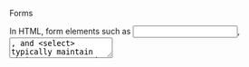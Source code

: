 Forms

In HTML, form elements such as <input>, <textarea>, and <select> typically maintain their own state and update it based on user input. In React, mutable state is typically kept in the state property of components, and only updated with setState().

Controlled Components

In React, a component that renders a form also controls what happens in that form on subsequent user input. An input form element whose value is controlled by React in this way is called a "controlled component".

<input type="text" value={this.state.value} onChange={this.handleChange} />

Handling Multiple Inputs

When you need to handle multiple controlled input elements, you can add a name attribute to each element and let the handler function choose what to do based on the value of event.target.name.

<textarea name="essay" value={this.state.essay} onChange={this.handleChange} />

<select name="flavor" value={this.state.flavor} onChange={this.handleChange}>
  <option value="grapefruit">Grapefruit</option>
  <option value="lime">Lime</option>
  <option value="coconut">Coconut</option>
  <option value="mango">Mango</option>
</select>

File Input Tag

In HTML, an <input type="file"> lets the user choose one or more files from their device storage to be uploaded to a server or manipulated by JavaScript via the File API. In React, an <input type="file" /> is always an uncontrolled component because its value can only be set by a user, and not programmatically.

Handling Multiple Files

If you ever need to access more than one file, use the multiple attribute:

<input type="file" multiple={true} />

The FileList Object

When working with files, you often need to access the file name, file size, and file type. Here's an example showing how to extract the file name from a FileList object, which is returned by the HTML file input field.

const file = e.target.files[0];
console.log(file.name);

# JavaScript: The Conditional Ternary Operator Explained

The ternary operator is a concise way to write simple if statements in JavaScript. It takes three operands:

condition ? expressionIfTrue : expressionIfFalse

If the condition is true, the first expression is evaluated, and the second expression is evaluated if the condition is false.

For example:

const x = 10;
const y = 5;

const isGreater = x > y ? true : false;
console.log(isGreater); // true

We can also nest ternary operators:

const num = 8;

const isPositive = num > 0 ? true : num < 0 ? false : 'zero';
console.log(isPositive); // true

This is equivalent to:

let isPositive;
if (num > 0) {
  isPositive = true;
} else if (num < 0) {
  isPositive = false;
} else {
  isPositive = 'zero';
}

While the ternary operator can make code more concise, it can also make it less readable. Use it judiciously.
# React Bootstrap Forms Overview

React Bootstrap provides a set of form components that are compatible with standard HTML form controls.

The `Form` component is the top-level component for all forms in React Bootstrap. It provides a few helpful props such as `onSubmit` and `validated`.

Other form components include:
- `Form.Group`: a container for a label and form control
- `Form.Control`: an HTML form control such as an input, textarea, or select
- `Form.Check`: a set of radio buttons or checkboxes
- `Form.Label`: a label for an HTML form control

React Bootstrap forms can also be extended with additional functionality using `react-hook-form`, a lightweight library for form validation and management.

Overall, React Bootstrap forms provide a flexible and easy-to-use way to create and manage forms in your React applications.
# React Conditional Rendering

- React components can be conditionally rendered based on a certain condition or state.

- Conditional rendering can be done using conditional statements, ternary operators or short-circuit evaluation.

- `if` statements cannot be used inside JSX as they are not expressions.

- The ternary operator `condition ? true : false` can be used in JSX to conditionally render elements.

- Short-circuit evaluation can be used to conditionally render elements based on a logical AND (`&&`) or a logical OR (`||`) condition.

- Conditional rendering can also be achieved using component state or props.

- In React, conditional rendering can help optimize the performance of your application by avoiding unnecessary re-renders.

